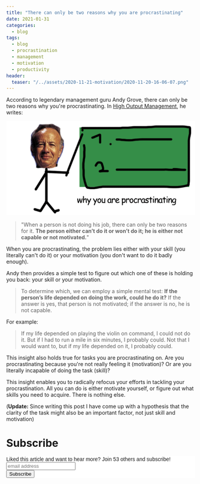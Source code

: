 ```yaml
---
title: "There can only be two reasons why you are procrastinating"
date: 2021-01-31
categories:
  - blog
tags:
  - blog
  - procrastination
  - management 
  - motivation
  - productivity 
header:
  teaser: "/../assets/2020-11-21-motivation/2020-11-20-16-06-07.png"
---
```


According to legendary management guru Andy Grove, there can only be two
reasons why you're procrastinating. In [High Output Management](https://www.amazon.com/High-Output-Management-Andrew-Grove/dp/0679762884),
he writes:

![](/../assets/2020-11-21-motivation/2020-11-20-16-06-11.png)


>"When a person is not doing his job, there can only be two reasons for it.
**The person either can’t do it or won’t do it; he is either not capable or
not motivated.**"

When you are procrastinating, the problem lies either with your skill (you literally can't do
it) or your motivation (you don't want to do it badly enough).

Andy then provides a simple test to figure out which one of these is holding
you back: your skill or your motivation.

>To determine which, we can employ a simple mental test: **If the person’s
life depended on doing the work, could he do it?** If the answer is yes, that
person is not motivated; if the answer is no, he is not capable. 

For example:

>If my life depended on playing the violin on command, I could not do it. But
if I had to run a mile in six minutes, I probably could. Not that I would
want to, but if my life depended on it, I probably could.

This insight also holds true for tasks you are procrastinating on. Are you
procrastinating because you're not really feeling it (motivation)? Or are you
literally incapable of doing the task (skill)?

This insight enables you to radically refocus your efforts in tackling your
procrastination. All you can do is either motivate yourself, or figure out
what skills you need to acquire. There is nothing else.

(**Update:** Since writing this post I have come up with a hypothesis that
the clarity of the task might also be an important factor, not just skill and
motivation)

# Subscribe 

<!-- Begin Mailchimp Signup Form -->
<link href="//cdn-images.mailchimp.com/embedcode/horizontal-slim-10_7.css" rel="stylesheet" type="text/css">
<style type="text/css">
  #mc_embed_signup{background:#fff; clear:left; font:14px Helvetica,Arial,sans-serif; width:100%;}
  /* Add your own Mailchimp form style overrides in your site stylesheet or in this style block.
     We recommend moving this block and the preceding CSS link to the HEAD of your HTML file. */
</style>
<div id="mc_embed_signup">
<form action="https://gmail.us3.list-manage.com/subscribe/post?u=92fe86c389878585bc87837e8&amp;id=50543deff9" method="post" id="mc-embedded-subscribe-form" name="mc-embedded-subscribe-form" class="validate" target="_blank" novalidate>
    <div id="mc_embed_signup_scroll">
  <label for="mce-EMAIL">Liked this article and want to hear more? Join 53 others and subscribe!</label>
  <input type="email" value="" name="EMAIL" class="email" id="mce-EMAIL" placeholder="email address" required>
    <!-- real people should not fill this in and expect good things - do not remove this or risk form bot signups-->
    <div style="position: absolute; left: -5000px;" aria-hidden="true"><input type="text" name="b_92fe86c389878585bc87837e8_50543deff9" tabindex="-1" value=""></div>
    <div class="clear"><input type="submit" value="Subscribe" name="subscribe" id="mc-embedded-subscribe" class="button"></div>
    </div>
</form>
</div>
<!--End mc_embed_signup-->